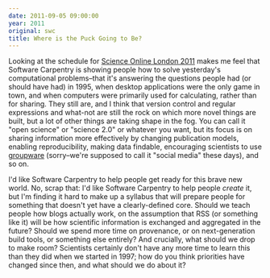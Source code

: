 ```yaml
---
date: 2011-09-05 09:00:00
year: 2011
original: swc
title: Where is the Puck Going to Be?
---
```

<p>Looking at the schedule for <a href="http://www.scienceonlinelondon.org/">Science Online London 2011</a> makes me feel that Software Carpentry is showing people how to solve yesterday's computational problems–that it's answering the questions people had (or should have had) in 1995, when desktop applications were the only game in town, and when computers were primarily used for calculating, rather than for sharing. They still are, and I think that version control and regular expressions and what-not are still the rock on which more novel things are built, but a lot of other things are taking shape in the fog. You can call it "open science" or "science 2.0" or whatever you want, but its focus is on sharing information more effectively by changing publication models, enabling reproducibility, making data findable, encouraging scientists to use <a href="http://jonudell.net/GroupwareReport.html">groupware</a> (sorry–we're supposed to call it "social media" these days), and so on.</p>
<p>I'd like Software Carpentry to help people get ready for this brave new world. No, scrap that: I'd like Software Carpentry to help people <em>create</em> it, but I'm finding it hard to make up a syllabus that will prepare people for something that doesn't yet have a clearly-defined core. Should we teach people how blogs actually work, on the assumption that RSS (or something like it) will be how scientific information is exchanged and aggregated in the future? Should we spend more time on provenance, or on next-generation build tools, or something else entirely? And crucially, what should we drop to make room? Scientists certainly don't have any more time to learn this than they did when we started in 1997; how do you think priorities have changed since then, and what should we do about it?</p>
